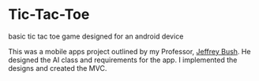 # Tic-Tac-Toe
basic tic tac toe game designed for an android device

This was a mobile apps project outlined by my Professor, <a href="https://github.com/coderforlife/" target="_blank" rel="noopener">Jeffrey Bush</a>.
He designed the AI class and requirements for the app.<a></a>
I implemented the designs and created the MVC.


